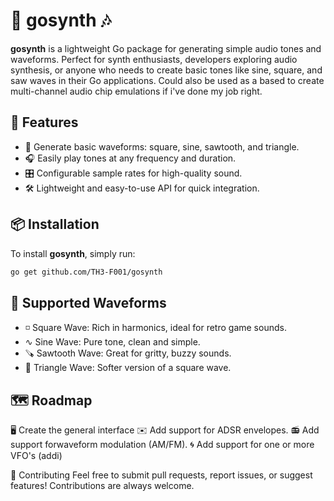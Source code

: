 # 🎵 gosynth 🎶

**gosynth** is a lightweight Go package for generating simple audio tones and waveforms. Perfect for synth enthusiasts, developers exploring audio synthesis, or anyone who needs to create basic tones like sine, square, and saw waves in their Go applications. Could also be used as a based to create multi-channel audio chip emulations if i've done my job right.

## 🚀 Features

- 🎹 Generate basic waveforms: square, sine, sawtooth, and triangle.
- 🎧 Easily play tones at any frequency and duration.
- 🎛️ Configurable sample rates for high-quality sound.
- 🛠 Lightweight and easy-to-use API for quick integration.

## 📦 Installation

To install **gosynth**, simply run:

```bash
go get github.com/TH3-F001/gosynth
```

## 🌊 Supported Waveforms
- ◽ Square Wave: Rich in harmonics, ideal for retro game sounds.
- ∿ Sine Wave: Pure tone, clean and simple.
- 🪚 Sawtooth Wave: Great for gritty, buzzy sounds.
- 🔺 Triangle Wave: Softer version of a square wave.

## 🗺️ Roadmap
🖥️ Create the general interface 
✉️ Add support for ADSR envelopes.
📻 Add support forwaveform modulation (AM/FM).
🌀 Add support for one or more VFO's (addi)

🤝 Contributing
Feel free to submit pull requests, report issues, or suggest features! Contributions are always welcome.